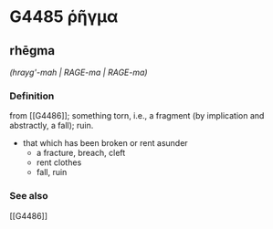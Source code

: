 # G4485 ῥῆγμα

## rhēgma

_(hrayg'-mah | RAGE-ma | RAGE-ma)_

### Definition

from [[G4486]]; something torn, i.e., a fragment (by implication and abstractly, a fall); ruin.

- that which has been broken or rent asunder
  - a fracture, breach, cleft
  - rent clothes
  - fall, ruin

### See also

[[G4486]]

